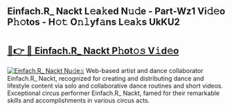 ## Einfach.R_ Nackt L𝚎a𝚔ed N𝚞𝚍e - Part-Wz1 Vi𝚍𝚎o P𝚑𝚘tos - H𝚘𝚝 O𝚗𝚕yf𝚊ns L𝚎a𝚔s UkKU2

# <h2><a href="http://kf0isgp.oniu.top/?m=Einfach.R_+Nackt">🔗👉 🔴 Einfach.R_ Nackt P𝚑ot𝚘𝚜 V𝚒d𝚎o</a></h2>

[![Einfach.R_ Nackt Nu𝚍e𝚜](https://i.imgur.com/0qMVB7G.gif)](http://kf0isgp.oniu.top/?m=Einfach.R_+Nackt)
Web-based artist and dance collaborator Einfach.R_ Nackt, recognized for creating and distributing dance and lifestyle content via solo and collaborative dance routines and short videos. Exceptional circus performer Einfach.R_ Nackt, famed for their remarkable skills and accomplishments in various circus acts.  
